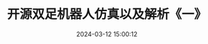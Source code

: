 ---
title: 开源双足机器人仿真以及解析《一》
date: 2024-03-12 15:00:12
sidebar: true
sidebarDepth: 5
tags:
- 机器人
categories:
- "电子设计等"
isShowComments: true
---